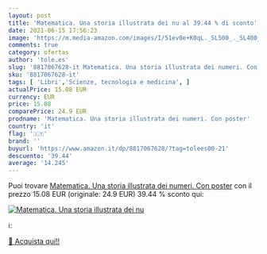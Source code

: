 ```yaml
---
layout: post
title: 'Matematica. Una storia illustrata dei nu al 39.44 % di sconto'
date: 2021-06-15 17:56:23
image: 'https://m.media-amazon.com/images/I/51ev0e+K0qL._SL500_._SL400_.jpg'
comments: true
category: ofertas
author: 'tole.es'
slug: '8817067628-it Matematica. Una storia illustrata dei numeri. Con poster'
sku: '8817067628-it'
tags: [ 'Libri','Scienze, tecnologia e medicina', ]
actualPrice: 15.08 EUR
currency: EUR
price: 15.08
comparePrice: 24.9 EUR
prodname: 'Matematica. Una storia illustrata dei numeri. Con poster'
country: 'it'
flag: '🇮🇹'
brand: ''
buyurl: 'https://www.amazon.it/dp/8817067628/?tag=tolees00-21'
descuento: '39.44'
average: '14.245'
---
```


Puoi trovare [Matematica. Una storia illustrata dei numeri. Con poster](https://www.amazon.it/dp/8817067628/?tag=tolees00-21) con il prezzo 15.08 EUR (originale: 24.9 EUR) 39.44 % sconto qui:

[![Matematica. Una storia illustrata dei nu](https://m.media-amazon.com/images/I/51ev0e+K0qL._SL500_._SL400_.jpg)](https://www.amazon.it/dp/8817067628/?tag=tolees00-21)

ℹ️:


[🛒 Acquista qui!!](https://www.amazon.it/dp/8817067628/?tag=tolees00-21)
